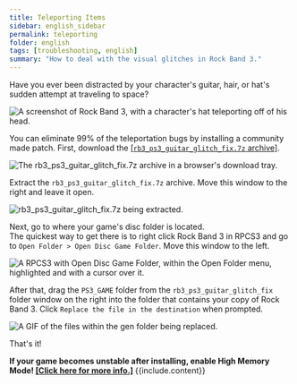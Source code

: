 ```yaml
---
title: Teleporting Items
sidebar: english_sidebar
permalink: teleporting
folder: english
tags: [troubleshooting, english]
summary: "How to deal with the visual glitches in Rock Band 3."
---
```


Have you ever been distracted by your character's guitar, hair, or hat's sudden attempt at traveling to space?

![A screenshot of Rock Band 3, with a character's hat teleporting off of his head.](https://carlmylo.github.io/rb3-pc/images/trbl/common/flyinst.png)

You can eliminate 99% of the teleportation bugs by installing a community made patch. First, download the [[`rb3_ps3_guitar_glitch_fix.7z` archive]](https://github.com/hmxmilohax/rock-band-3-deluxe/raw/develop/dependencies/ps3_patcher/rb3_ps3_guitar_glitch_fix.7z).

![The rb3_ps3_guitar_glitch_fix.7z archive in a browser's download tray.](https://carlmylo.github.io/rb3-pc/images/trbl/teleprob/patchfldr.png "rb3_ps3_guitar_glitch_fix.7z")

Extract the `rb3_ps3_guitar_glitch_fix.7z` archive. Move this window to the right and leave it open.

![rb3_ps3_guitar_glitch_fix.7z being extracted.](https://carlmylo.github.io/rb3-pc/images/trbl/teleprob/patchextr.png "rb3_ps3_guitar_glitch_fix.7z")

Next, go to where your game's disc folder is located.  
The quickest way to get there is to right click Rock Band 3 in RPCS3 and go to `Open Folder > Open Disc Game Folder`. Move this window to the left.

![A RPCS3 with Open Disc Game Folder, within the Open Folder menu, highlighted and with a cursor over it.](https://carlmylo.github.io/rb3-pc/images/trbl/teleprob/patchgames.png "RPCS3")

After that, drag the `PS3_GAME` folder from the `rb3_ps3_guitar_glitch_fix` folder window on the right into the folder that contains your copy of Rock Band 3. Click `Replace the file in the destination` when prompted.

![A GIF of the files within the gen folder being replaced.](https://carlmylo.github.io/rb3-pc/images/trbl/teleprob/patchinstall.gif "Replacing gen folder")

That's it!

<div markdown="span" class="alert alert-danger" role="alert"><i class="fa fa-exclamation-circle"></i> <b>If your game becomes unstable after installing, enable High Memory Mode! <a href="https://carlmylo.github.io/rb3-pc/memory" target="_blank">[Click here for more info.]</a> </b> {{include.content}}</div>
